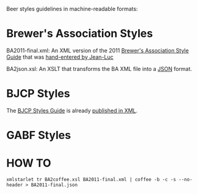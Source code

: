 Beer styles guidelines in machine-readable formats:

# Brewer's Association Styles

BA2011-final.xml: An XML version of the 2011 [Brewer's Association Style Guide](http://www.brewersassociation.org/pages/business-tools/publications/beer-style-guidelines) that was [hand-entered by Jean-Luc](http://www.beersmith.com/forum/index.php?topic=1125.15)

BA2json.xsl: An XSLT that transforms the BA XML file into a [JSON](http://json.org) format.

# BJCP Styles

The [BJCP Styles Guide](http://www.bjcp.org/stylecenter.php) is already [published in XML](http://www.bjcp.org/docs/xmlstyleguide.zip).

# GABF Styles

# HOW TO

    xmlstarlet tr BA2coffee.xsl BA2011-final.xml | coffee -b -c -s --no-header > BA2011-final.json
	